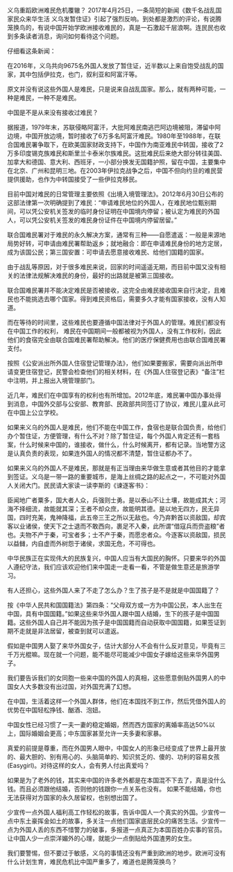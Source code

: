 ﻿义乌重蹈欧洲难民危机覆辙？
2017年4月25日，一条简短的新闻《数千名战乱国家民众来华生活 义乌发暂住证》引起了强烈反响。到处都是激烈的评论，有说腾笼换鸟的，有说中国开始学欧洲接收难民的，真是一石激起千层浪啊。连民民也收到多条读者消息，询问如何看待这个问题。

仔细看这条新闻：

在2016年，义乌共向9675名外国人发放了暂住证，近半数以上来自饱受战乱的国家，其中包括伊拉克，也门，叙利亚和阿富汗等。

原文并没有说这些外国人是难民，只是说来自战乱国家。那么，就有两种可能，一种是难民，一种不是难民。

中国是不是从来没有接收过难民？

据报道，1979年末，苏联侵略阿富汗，大批阿难民南逃巴阿边境被阻，滞留中阿边境，中国开放边境，暂时接收了6万多名阿富汗难民。1980年至1988年，在联合国难民署争取下，在欧美国家财政支持下，中国作为南亚难民中转国，接收了2万多印度锡克族难民和斯里兰卡泰米尔族难民。这批难民后来绝大部分转往美国、加拿大和德国、意大利、西班牙，一小部分换发无国籍护照，留在中国，主要集中在北京、广州和昆明三地。在2003年伊拉克战争之后，中国不但向约旦的难民营提供援助，也作为中转国接受了一些伊拉克移民。

目前中国对难民的日常管理主要依照《出境入境管理法》。2012年6月30日公布的这部法律第一次明确提到了难民：“申请难民地位的外国人，在难民地位甄别期间，可以凭公安机关签发的临时身份证明在中国境内停留；被认定为难民的外国人，可以凭公安机关签发的难民身份证件在中国境内停留居留。”

联合国难民署对于难民的永久解决方案，通常有三种——自愿遣返：一般是来源地局势好转，可申请由难民署帮助返乡；就地融合：即在申请难民身份的地方定居，成为该国公民；第三国安置：可申请去愿意接收难民、给他们国籍的国家。

由于战乱等原因，对于很多难民来说，回家的时间遥遥无期，而目前中国又没有相关的法律法规解决难民的身份，最好的出路就是被第三国接收。

联合国难民署并不能决定难民是否被接收，这完全由难民接收国来自行决定，且难民也不能挑选去哪个国家。得到难民资格后，需要多久才能有国家接收，没有人知道。

而在等待的时间里，这些难民也要遵循中国法律对于外国人的管理。难民们都没有在中国工作的权利， 难民在中国期间一般都被视为外国人，没有工作权利，因此他们的食宿完全由联合国难民署帮助解决。他们的医疗保健费用也由联合国难民署支付。

按照《公安派出所外国人住宿登记管理办法》，他们如果要搬家，需要向派出所申请变更住宿登记，民警会检查他们的相关材料，在《外国人住宿登记表》“备注”栏中注明，并上报出入境管理部门。

近几年，难民们在中国享有的权利也有所增加。2012年底，难民署中国办事处得到消息，中国外交部与公安部、教育部、民政部共同签订了协议，难民儿童从此可在中国上公立学校。

如果来义乌的外国人是难民，他们不能在中国工作，食宿也是联合国负责，给他们办个暂住证，方便管理，有什么不对？除了暂住证，每个外国人肯定还有一套档案，什么时候来中国的，谁接收，做什么，什么时候离开，都有记录。当地警方这是认真负责的表现，如果连外国人的情况都不清楚，暂住证都办不了。

如果来义乌的外国人不是难民，那就是有正当理由来华做生意或者其他目的才能拿到签证。义乌是一带一路的重要城市，是海上丝绸之路的起点之一，不可能对外国人关闭大门。民民请大家读一读李斯的《谏逐客书》：

臣闻地广者粟多，国大者人众，兵强则士勇。是以泰山不让土壤，故能成其大；河海不择细流，故能就其深；王者不却众庶，故能明其德。是以地无四方，民无异国，四时充美，鬼神降福，此五帝三王之所以无敌也。今乃弃黔首以资敌国，却宾客以业诸侯，使天下之士退而不敢西向，裹足不入秦，此所谓“借寇兵而赍盗粮”者也。夫物不产于秦，可宝者多；士不产于秦，而愿忠者众。今逐客以资敌国，损民以益雠，内自虚而外树怨于诸侯，求国无危，不可得也。

中华民族正在实现伟大的民族复兴，中国人应当有大国民的胸怀。只要来华的外国人遵纪守法，我们应该欢迎他们来中国走一走看一看，不管是做生意还是旅游学习。

有人还担心，这些外国人来了不走了怎么办？生了孩子是不是就是中国国籍了？

按《中华人民共和国国籍法》第四条：“父母双方或一方为中国公民，本人出生在中国，具有中国国籍。”如果这些来华外国人跟中国人结婚，生下的孩子是中国国籍。这些外国人自己并不能因为孩子是中国国籍而自动获取中国国籍，如果签证到期不走就是非法居留，被查到就可以遣返。

假如是中国男人娶了来华外国女子，估计大部分人不会有什么反对意见，毕竟有三千万光棍嘛。现在就一个问题，能不能尽可能减少中国女子嫁给这些来华外国男子。

我们要告诉我们的女同胞一些来中国的外国人的真相，这些愿意倒贴外国男人的中国女人大多数没有出过国，对外国充满了幻想。

在中国，生活着这样一个外国人群体，他们在本国找不到工作，然后凭借外国人的优势在中国轻松挣钱、酗酒、泡妞。

中国女性已经习惯了一夫一妻的稳定婚姻，然而西方国家的离婚率高达50%以上，国际婚姻会更高；中东国家甚至允许一夫多妻和家暴。

真爱的前提是尊重，而在外国男人眼中，中国女人的形象已经变成了世界上最开放的、最大胆的、别有用心的、头脑简单的、知识贫乏的、傻的、功利的容易女孩(Easygirl)。对待这样的女人，会有男人付出真爱吗？

如果是为了老外的钱，其实来中国的许多老外都是在本国混不下去了，真是没什么钱。而且必须跟他结婚，否则他的钱跟你一点关系也没有。
如果不能结婚，你也无法获得对方国家的永久居留权，也别想出国了。


少宣传一点外国人福利高工作轻松的故事，告诉中国人一个真实的外国。少宣传一点中东土豪挥金如土的故事，多关注一点他们国家底层民众的痛苦生活。少宣传一点为外国人丢的东西不惜警力的破事，多报道一点真正为本国百姓办实事的官员。让中国人少一点崇洋媚外的心理，就能少一点倒贴给外国渣男的女生。


我们要警惕，但不要过于敏感，义乌的事情还没有严重到欧洲的地步。欧洲可没有什么计划生育，难民危机比中国严重多了，难道也是腾笼换鸟？
